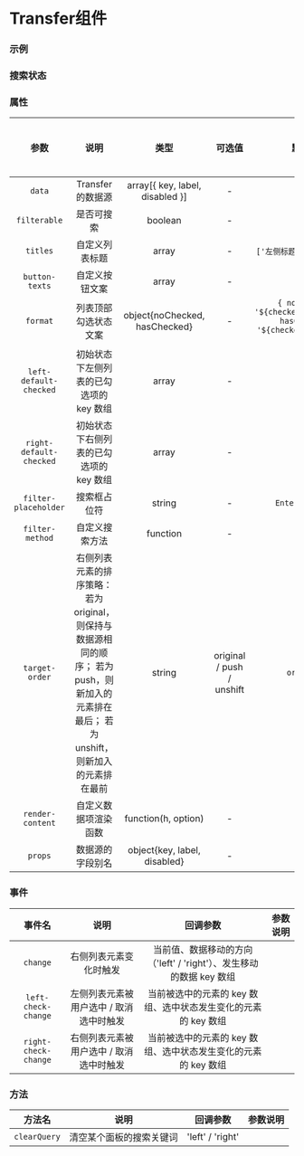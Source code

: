 <!-- 加载 demo 组件 start -->
<script setup>
import demo from './demo.vue'
import demo2 from './demo2.vue'
</script>
<!-- 加载 demo 组件 end -->

<!-- 正文开始 -->

# Transfer组件

### 示例
<Preview comp-name="Transfer" demo-name="demo">
  <demo />
</Preview>

### 搜索状态
<Preview comp-name="Transfer" demo-name="demo2">
  <demo2 />
</Preview>

### 属性
参数 | 说明 | 类型 | 可选值 | 默认值 | 是否必填
:-: | :-: | :-: | :-: | :-: | :-:
`data` | Transfer 的数据源 | array[{ key, label, disabled }] | - | `[]` | 是 
`filterable` | 是否可搜索 | boolean | - | `false` | 否
`titles` | 自定义列表标题 | array | - | `['左侧标题', '右侧标题']` | 否
`button-texts` | 自定义按钮文案 | array | - | `[]` | 否
`format` | 列表顶部勾选状态文案 | object{noChecked, hasChecked} | - | `{ noChecked: '${checked}/${total}', hasChecked: '${checked}/${total}' }` | 否
`left-default-checked` | 初始状态下左侧列表的已勾选项的 key 数组 | array | - | `[]` | 否
`right-default-checked` | 初始状态下右侧列表的已勾选项的 key 数组 | array | - | `[]` | 否
`filter-placeholder` | 搜索框占位符 | string | - | `Enter keyword` | 否
`filter-method` | 	自定义搜索方法 | function | - | `-` | 否
`target-order` | 右侧列表元素的排序策略： 若为 original，则保持与数据源相同的顺序； 若为 push，则新加入的元素排在最后； 若为 unshift，则新加入的元素排在最前 | string | original / push / unshift | `original` | 否
`render-content` | 自定义数据项渲染函数 | function(h, option) | - | `-` | 否
`props` | 	数据源的字段别名 | object{key, label, disabled} | - | `-` | 否

### 事件
事件名 | 说明 | 回调参数 | 参数说明 
:-: | :-: | :-: | :-:
`change` | 右侧列表元素变化时触发 | 当前值、数据移动的方向（'left' / 'right'）、发生移动的数据 key 数组
`left-check-change` | 左侧列表元素被用户选中 / 取消选中时触发 | 当前被选中的元素的 key 数组、选中状态发生变化的元素的 key 数组 
`right-check-change` | 右侧列表元素被用户选中 / 取消选中时触发 | 当前被选中的元素的 key 数组、选中状态发生变化的元素的 key 数组


### 方法
方法名 | 说明 | 回调参数 | 参数说明 
:-: | :-: | :-: | :-: 
`clearQuery` | 清空某个面板的搜索关键词 | 'left' / 'right'  

